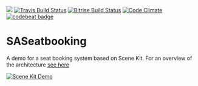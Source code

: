 ![](https://img.shields.io/badge/Swift-5.1-gray.svg)
[![Travis Build Status](https://travis-ci.org/fsaar/SASeatBooking.svg?branch=master)](https://travis-ci.org/fsaar/SASeatBooking)
[![Bitrise Build Status](https://www.bitrise.io/app/bdb661c51c14814f/status.svg?token=AAgalx1JK0oiRGhHO5Gf1g&branch=master)](https://www.bitrise.io/app/bdb661c51c14814f)
[![Code Climate](https://codeclimate.com/github/fsaar/SASeatBooking/badges/gpa.svg)](https://codeclimate.com/github/fsaar/SASeatBooking)
[![codebeat badge](https://codebeat.co/badges/b657f704-2220-4e19-9cb6-65e77dc13214)](https://codebeat.co/projects/github-com-fsaar-saseatbooking-master)

# SASeatbooking 

A demo for a seat booking system based on Scene Kit. For an overview of the architecture [see here](https://www.allaboutswift.com/dev/2017/9/3/a-seatbooking-system-based-on-scene-kit)

[![Scene Kit Demo](https://static1.squarespace.com/static/56e48990f699bb97173ad03c/t/59ac3a7f8fd4d287481104dd/1504459503524)](https://www.allaboutswift.com/dev/2017/9/3/a-seatbooking-system-based-on-scene-kit)


